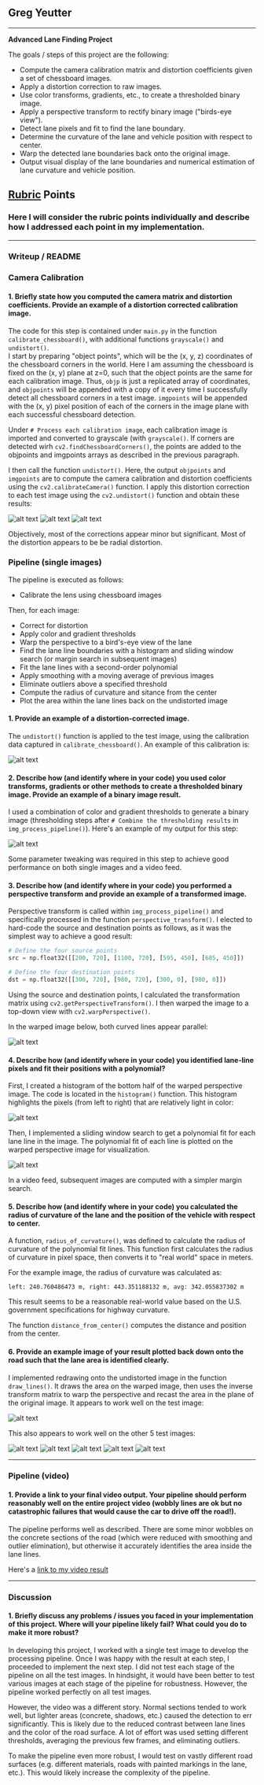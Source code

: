 ## Greg Yeutter

---

**Advanced Lane Finding Project**

The goals / steps of this project are the following:

* Compute the camera calibration matrix and distortion coefficients given a set of chessboard images.
* Apply a distortion correction to raw images.
* Use color transforms, gradients, etc., to create a thresholded binary image.
* Apply a perspective transform to rectify binary image ("birds-eye view").
* Detect lane pixels and fit to find the lane boundary.
* Determine the curvature of the lane and vehicle position with respect to center.
* Warp the detected lane boundaries back onto the original image.
* Output visual display of the lane boundaries and numerical estimation of lane curvature and vehicle position.

[//]: # (Image References)

[undist1]: ./output_images/out_calibration2.jpg "Undistorted 1"
[undist2]: ./output_images/out_calibration10.jpg "Undistorted 2"
[undist3]: ./output_images/out_calibration16.jpg "Undistorted 3"

[undisttest]: ./output_images/undist_test1.jpg "Undistorted Test"
[combinedtest]: ./output_images/combined_test1.jpg "Combined Test"
[warpedtest]: ./output_images/persp_test1.jpg "Warped Test"
[histtest]: ./output_images/hist_test1.jpg "Histogram Test"
[polyfittest]: ./output_images/slide_test1.jpg "Polynomial Fit Test"

[newimgtest1]: ./output_images/replot_test1.jpg "Area Drawn Test 1"
[newimgtest2]: ./output_images/replot_test2.jpg "Area Drawn Test 2"
[newimgtest3]: ./output_images/replot_test3.jpg "Area Drawn Test 3"
[newimgtest4]: ./output_images/replot_test4.jpg "Area Drawn Test 4"
[newimgtest5]: ./output_images/replot_test5.jpg "Area Drawn Test 5"
[newimgtest6]: ./output_images/replot_test6.jpg "Area Drawn Test 6"

[video1]: ./output_images/out_project_video.mp4 "Video 1"
[video2]: ./output_images/out_challenge_video.mp4 "Video 2"

## [Rubric](https://review.udacity.com/#!/rubrics/571/view) Points

### Here I will consider the rubric points individually and describe how I addressed each point in my implementation.  

---

### Writeup / README

### Camera Calibration

#### 1. Briefly state how you computed the camera matrix and distortion coefficients. Provide an example of a distortion corrected calibration image.

The code for this step is contained under `main.py` in the function `calibrate_chessboard()`, with additional functions `grayscale()` and `undistort()`.  
I start by preparing "object points", which will be the (x, y, z) coordinates of the chessboard corners in the world. Here I am assuming the chessboard is fixed on the (x, y) plane at z=0, such that the object points are the same for each calibration image. Thus, `objp` is just a replicated array of coordinates, and `objpoints` will be appended with a copy of it every time I successfully detect all chessboard corners in a test image. `imgpoints` will be appended with the (x, y) pixel position of each of the corners in the image plane with each successful chessboard detection.  

Under `# Process each calibration image`, each calibration image is imported and converted to grayscale (with `grayscale()`. If corners are detected wirh `cv2.findChessboardCorners()`, the points are added to the objpoints and imgpoints arrays as described in the previous paragraph.

I then call the function `undistort()`. Here, the output `objpoints` and `imgpoints` are to compute the camera calibration and distortion coefficients using the `cv2.calibrateCamera()` function.  I apply this distortion correction to each test image using the `cv2.undistort()` function and obtain these results: 

![alt text][undist1]
![alt text][undist2]
![alt text][undist3]

Objectively, most of the corrections appear minor but significant. Most of the distortion appears to be be radial distortion.

### Pipeline (single images)

The pipeline is executed as follows:
* Calibrate the lens using chessboard images

Then, for each image:
* Correct for distortion
* Apply color and gradient thresholds
* Warp the perspective to a bird's-eye view of the lane
* Find the lane line boundaries with a histogram and sliding window search
  (or margin search in subsequent images)
* Fit the lane lines with a second-order polynomial
* Apply smoothing with a moving average of previous images
* Eliminate outliers above a specified threshold
* Compute the radius of curvature and sitance from the center
* Plot the area within the lane lines back on the undistorted image


#### 1. Provide an example of a distortion-corrected image.

The `undistort()` function is applied to the test image, using the calibration data captured in `calibrate_chessboard()`. An example of this calibration is:

![alt text][undisttest]

#### 2. Describe how (and identify where in your code) you used color transforms, gradients or other methods to create a thresholded binary image.  Provide an example of a binary image result.

I used a combination of color and gradient thresholds to generate a binary image (thresholding steps after `# Combine the thresholding results` in `img_process_pipeline()`).  Here's an example of my output for this step:

![alt text][combinedtest]

Some parameter tweaking was required in this step to achieve good performance on both single images and a video feed.

#### 3. Describe how (and identify where in your code) you performed a perspective transform and provide an example of a transformed image.

Perspective transform is called within `img_process_pipeline()` and specifically processed in the function `perspective_transform()`. I elected to hard-code the source and destination points as follows, as it was the simplest way to achieve a good result:

```python
# Define the four source points
src = np.float32([[200, 720], [1100, 720], [595, 450], [685, 450]])

# Define the four destination points
dst = np.float32([[300, 720], [980, 720], [300, 0], [980, 0]])
```

Using the source and destination points, I calculated the transformation matrix using `cv2.getPerspectiveTransform()`. I then warped the image to a top-down view with `cv2.warpPerspective()`.

In the warped image below, both curved lines appear parallel:

![alt text][warpedtest]

#### 4. Describe how (and identify where in your code) you identified lane-line pixels and fit their positions with a polynomial?

First, I created a histogram of the bottom half of the warped perspective image. The code is located in the `histogram()` function. This histogram highlights the pixels (from left to right) that are relatively light in color:

![alt text][histtest]

Then, I implemented a sliding window search to get a polynomial fit for each lane line in the image. The polynomial fit of each line is plotted on the warped perspective image for visualization.

![alt text][polyfittest]

In a video feed, subsequent images are computed with a simpler margin search.

#### 5. Describe how (and identify where in your code) you calculated the radius of curvature of the lane and the position of the vehicle with respect to center.

A function, `radius_of_curvature()`, was defined to calculate the radius of curvature of the polynomial fit lines. This function first calculates the radius of curvature in pixel space, then converts it to "real world" space in meters.

For the example image, the radius of curvature was calculated as:

```
left: 240.760486473 m, right: 443.351188132 m, avg: 342.055837302 m
```

This result seems to be a reasonable real-world value based on the U.S. government specifications for highway curvature.

The function `distance_from_center()` computes the distance and position from the center.

#### 6. Provide an example image of your result plotted back down onto the road such that the lane area is identified clearly.

I implemented redrawing onto the undistorted image in the function `draw_lines()`. It draws the area on the warped image, then uses the inverse transform matrix to warp the perspective and recast the area in the plane of the original image. It appears to work well on the test image:

![alt text][newimgtest1]

This also appears to work well on the other 5 test images:

![alt text][newimgtest2]
![alt text][newimgtest3]
![alt text][newimgtest4]
![alt text][newimgtest5]
![alt text][newimgtest6]

---

### Pipeline (video)

#### 1. Provide a link to your final video output.  Your pipeline should perform reasonably well on the entire project video (wobbly lines are ok but no catastrophic failures that would cause the car to drive off the road!).

The pipeline performs well as described. There are some minor wobbles on the concrete sections of the road (which were reduced with smoothing and outlier elimination), but otherwise it accurately identifies the area inside the lane lines.

Here's a [link to my video result](./output_images/out_project_video.mp4)

---

### Discussion

#### 1. Briefly discuss any problems / issues you faced in your implementation of this project.  Where will your pipeline likely fail?  What could you do to make it more robust?

In developing this project, I worked with a single test image to develop the processing pipeline. Once I was happy with the result at each step, I proceeded to implement the next step. I did not test each stage of the pipeline on all the test images. In hindsight, it would have been better to test various images at each stage of the pipeline for robustness. However, the pipeline worked perfectly on all test images.

However, the video was a different story. Normal sections tended to work well, but lighter areas (concrete, shadows, etc.) caused the detection to err significantly. This is likely due to the reduced contrast between lane lines and the color of the road surface. A lot of effort was used setting different thresholds, averaging the previous few frames, and eliminating outliers.

To make the pipeline even more robust, I would test on vastly different road surfaces (e.g. different materials, roads with painted markings in the lane, etc.). This would likely increase the complexity of the pipeline.

